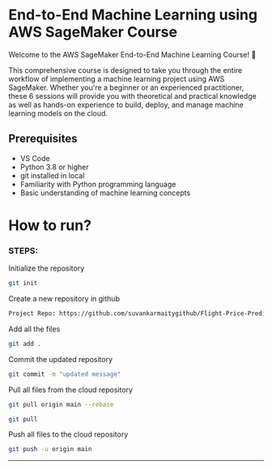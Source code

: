 # End-to-End Machine Learning using AWS SageMaker Course
Welcome to the AWS SageMaker End-to-End Machine Learning Course! 🚀

This comprehensive course is designed to take you through the entire workflow of implementing a machine learning project using AWS SageMaker. Whether you're a beginner or an experienced practitioner, these 6 sessions will provide you with theoretical and practical knowledge as well as hands-on experience to build, deploy, and manage machine learning models on the cloud.

## Prerequisites

- VS Code
- Python 3.8 or higher
- git installed in local
- Familiarity with Python programming language
- Basic understanding of machine learning concepts

# How to run?
### STEPS:

Initialize the repository

```bash
git init
```
Create a new repository in github

```bash
Project Repo: https://github.com/suvankarmaitygithub/Flight-Price-Prediction--AWS-Sagemaker
```

Add all the files

```bash
git add .
```
Commit the updated repository

```bash
git commit -m "updated message"
```
Pull all files from the cloud repository

```bash
git pull origin main --rebase
```

```bash
git pull
```

Push all files to the cloud repository

```bash
git push -u origin main
```
----------------------------------------------------------------
